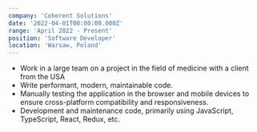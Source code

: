 ```yaml
---
company: 'Coherent Solutions'
date: '2022-04-01T00:00:00.000Z'
range: 'April 2022 - Present'
position: 'Software Developer'
location: 'Warsaw, Poland'
---
```


-   Work in a large team on a project in the field of medicine with a client from the USA
-   Write performant, modern, maintainable code.
-   Manually testing the application in the browser and mobile devices to ensure cross-platform compatibility and responsiveness.
-   Development and maintenance code, primarily using JavaScript, TypeScript, React, Redux, etc.
